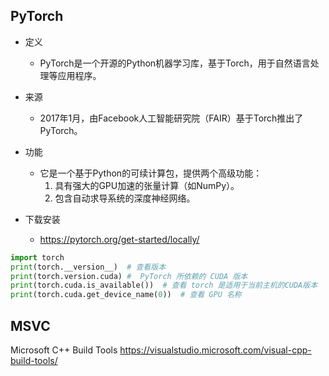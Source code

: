 ## PyTorch
- 定义
    - PyTorch是一个开源的Python机器学习库，基于Torch，用于自然语言处理等应用程序。

- 来源
    - 2017年1月，由Facebook人工智能研究院（FAIR）基于Torch推出了PyTorch。

- 功能
    - 它是一个基于Python的可续计算包，提供两个高级功能：
        1. 具有强大的GPU加速的张量计算（如NumPy）。
        2. 包含自动求导系统的深度神经网络。

- 下载安装 
    - https://pytorch.org/get-started/locally/


```py
import torch
print(torch.__version__)  # 查看版本
print(torch.version.cuda) #  PyTorch 所依赖的 CUDA 版本
print(torch.cuda.is_available())  # 查看 torch 是适用于当前主机的CUDA版本
print(torch.cuda.get_device_name(0))  # 查看 GPU 名称
```


## MSVC
Microsoft C++ Build Tools
https://visualstudio.microsoft.com/visual-cpp-build-tools/